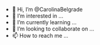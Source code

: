 - 👋 Hi, I’m @CarolinaBelgrade
- 👀 I’m interested in ...
- 🌱 I’m currently learning ...
- 💞️ I’m looking to collaborate on ...
- 📫 How to reach me ...

<!---
CarolinaBelgrade/CarolinaBelgrade is a ✨ special ✨ repository because its `README.md` (this file) appears on your GitHub profile.
You can click the Preview link to take a look at your changes.
--->
